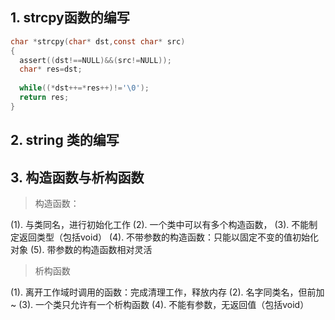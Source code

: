 ## 1. strcpy函数的编写

```c
char *strcpy(char* dst,const char* src)
{
  assert((dst!==NULL)&&(src!=NULL));
  char* res=dst;
  
  while((*dst++=*res++)!='\0');
  return res;
}

```

## 2. string 类的编写



## 3. 构造函数与析构函数

> 构造函数：

(1). 与类同名，进行初始化工作
(2). 一个类中可以有多个构造函数，
(3). 不能制定返回类型（包括void）
(4). 不带参数的构造函数：只能以固定不变的值初始化对象
(5). 带参数的构造函数相对灵活

> 析构函数

(1). 离开工作域时调用的函数：完成清理工作，释放内存
(2). 名字同类名，但前加~
(3). 一个类只允许有一个析构函数
(4). 不能有参数，无返回值（包括void）
